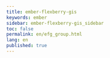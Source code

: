 ```yaml
---
title: ember-flexberry-gis
keywords: ember
sidebar: ember-flexberry-gis_sidebar
toc: false
permalink: en/efg_group.html
lang: en
published: true
---
```

